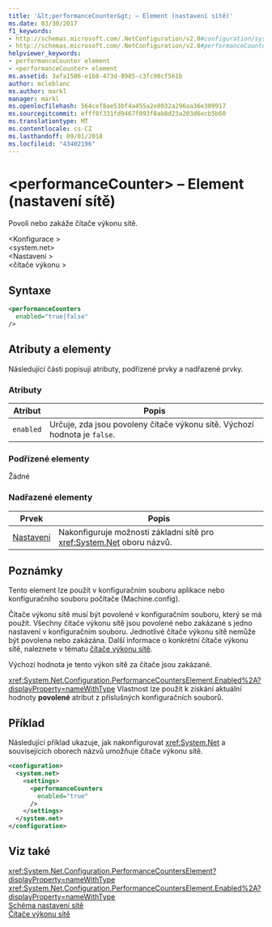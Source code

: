 ```yaml
---
title: '&lt;performanceCounter&gt; – Element (nastavení sítě)'
ms.date: 03/30/2017
f1_keywords:
- http://schemas.microsoft.com/.NetConfiguration/v2.0#configuration/system.net/settings/performanceCounters
- http://schemas.microsoft.com/.NetConfiguration/v2.0#performanceCounters
helpviewer_keywords:
- performanceCounter element
- <performanceCounter> element
ms.assetid: 3afa1586-e1b8-473d-8985-c3fc90cf561b
author: mcleblanc
ms.author: markl
manager: markl
ms.openlocfilehash: 564cef8ae53bf4a455a2e8032a296aa36e309917
ms.sourcegitcommit: efff8f331fd9467f093f8ab8d23a203d6ecb5b60
ms.translationtype: MT
ms.contentlocale: cs-CZ
ms.lasthandoff: 09/01/2018
ms.locfileid: "43402196"
---
```

# <a name="ltperformancecountergt-element-network-settings"></a>&lt;performanceCounter&gt; – Element (nastavení sítě)
Povolí nebo zakáže čítače výkonu sítě.  
  
 \<Konfigurace >  
\<system.net>  
\<Nastavení >  
\<čítače výkonu >  
  
## <a name="syntax"></a>Syntaxe  
  
```xml  
<performanceCounters  
  enabled="true|false"  
/>  
```  
  
## <a name="attributes-and-elements"></a>Atributy a elementy  
 Následující části popisují atributy, podřízené prvky a nadřazené prvky.  
  
### <a name="attributes"></a>Atributy  
  
|Atribut|Popis|  
|---------------|-----------------|  
|`enabled`|Určuje, zda jsou povoleny čítače výkonu sítě. Výchozí hodnota je `false`.|  
  
### <a name="child-elements"></a>Podřízené elementy  
 Žádné  
  
### <a name="parent-elements"></a>Nadřazené elementy  
  
|Prvek|Popis|  
|-------------|-----------------|  
|[Nastavení](../../../../../docs/framework/configure-apps/file-schema/network/settings-element-network-settings.md)|Nakonfiguruje možnosti základní sítě pro <xref:System.Net> oboru názvů.|  
  
## <a name="remarks"></a>Poznámky  
 Tento element lze použít v konfiguračním souboru aplikace nebo konfiguračního souboru počítače (Machine.config).  
  
 Čítače výkonu sítě musí být povolené v konfiguračním souboru, který se má použít. Všechny čítače výkonu sítě jsou povolené nebo zakázané s jedno nastavení v konfiguračním souboru. Jednotlivé čítače výkonu sítě nemůže být povolena nebo zakázána. Další informace o konkrétní čítače výkonu sítě, naleznete v tématu [čítače výkonu sítě](https://msdn.microsoft.com/library/d1860235-f643-46ae-846c-ff0ed8b0e3cd).  
  
 Výchozí hodnota je tento výkon sítě za čítače jsou zakázané.  
  
 <xref:System.Net.Configuration.PerformanceCountersElement.Enabled%2A?displayProperty=nameWithType> Vlastnost lze použít k získání aktuální hodnoty **povolené** atribut z příslušných konfiguračních souborů.  
  
## <a name="example"></a>Příklad  
 Následující příklad ukazuje, jak nakonfigurovat <xref:System.Net> a souvisejících oborech názvů umožňuje čítače výkonu sítě.  
  
```xml  
<configuration>  
  <system.net>  
    <settings>  
      <performanceCounters  
        enabled="true"  
      />  
    </settings>  
  </system.net>  
</configuration>  
```  
  
## <a name="see-also"></a>Viz také  
 <xref:System.Net.Configuration.PerformanceCountersElement?displayProperty=nameWithType>  
 <xref:System.Net.Configuration.PerformanceCountersElement.Enabled%2A?displayProperty=nameWithType>  
 [Schéma nastavení sítě](../../../../../docs/framework/configure-apps/file-schema/network/index.md)  
 [Čítače výkonu sítě](https://msdn.microsoft.com/library/d1860235-f643-46ae-846c-ff0ed8b0e3cd)
